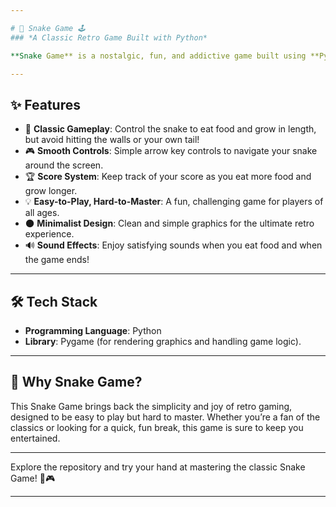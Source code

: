 ```yaml
---

# 🐍 Snake Game 🕹️  
### *A Classic Retro Game Built with Python*  

**Snake Game** is a nostalgic, fun, and addictive game built using **Python** and **Pygame**. Relive the classic arcade experience as you control a snake 🐍, eat food 🍏, and grow longer—while avoiding the walls and yourself!  

---
```


## ✨ **Features**  
- 🐍 **Classic Gameplay**: Control the snake to eat food and grow in length, but avoid hitting the walls or your own tail!  
- 🎮 **Smooth Controls**: Simple arrow key controls to navigate your snake around the screen.  
- 🏆 **Score System**: Keep track of your score as you eat more food and grow longer.  
- 💡 **Easy-to-Play, Hard-to-Master**: A fun, challenging game for players of all ages.  
- 🌑 **Minimalist Design**: Clean and simple graphics for the ultimate retro experience.  
- 🔊 **Sound Effects**: Enjoy satisfying sounds when you eat food and when the game ends!  

---

## 🛠️ **Tech Stack**  
- **Programming Language**: Python  
- **Library**: Pygame (for rendering graphics and handling game logic).  

---

## 🌟 **Why Snake Game?**  
This Snake Game brings back the simplicity and joy of retro gaming, designed to be easy to play but hard to master. Whether you’re a fan of the classics or looking for a quick, fun break, this game is sure to keep you entertained.  

---

Explore the repository and try your hand at mastering the classic Snake Game! 🐍🎮  

---  
